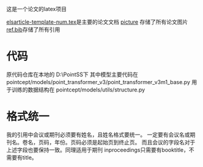 这是一个论文的latex项目

[elsarticle-template-num.tex](elsarticle-template-num.tex)是主要的论文文档
[picture](picture) 存储了所有论文图片
[ref.bib](ref.bib)存储了所有引用

# 代码
原代码仓库在本地的
D:\PointSS下
其中模型主要代码在
pointcept/models/point_transformer_v3/point_transformer_v3m1_base.py
用于训练的数据结构在
pointcept/models/utils/structure.py

# 格式统一
我的引用中会议或期刊必须要有姓名，且姓名格式要统一。
一定要有会议名或期刊名。卷名，页码，年份。页码必须是起始页到终止页。
而且会议的字段名对于上述字段也要保持一致。同理适用于期刊
inproceedings只需要有booktitle，不需要有title。

